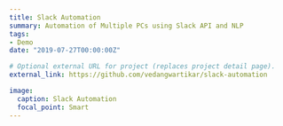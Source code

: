 ```yaml
---
title: Slack Automation
summary: Automation of Multiple PCs using Slack API and NLP
tags:
- Demo
date: "2019-07-27T00:00:00Z"

# Optional external URL for project (replaces project detail page).
external_link: https://github.com/vedangwartikar/slack-automation

image:
  caption: Slack Automation
  focal_point: Smart
---
```

